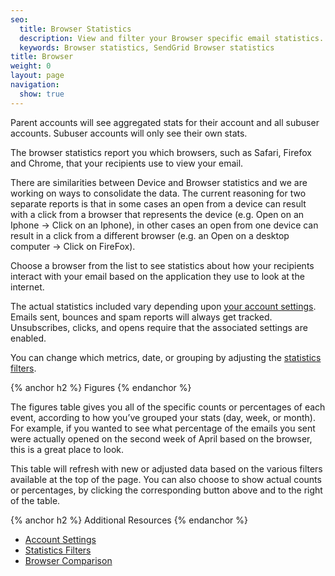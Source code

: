 ```yaml
---
seo:
  title: Browser Statistics
  description: View and filter your Browser specific email statistics.
  keywords: Browser statistics, SendGrid Browser statistics
title: Browser
weight: 0
layout: page
navigation:
  show: true
---
```


<call-out>

Parent accounts will see aggregated stats for their account and all subuser accounts. Subuser accounts will only see their own stats.

</call-out>

The browser statistics report you which browsers, such as Safari, Firefox and Chrome, that your recipients use to view your email.

<call-out>

There are similarities between Device and Browser statistics and we are working on ways to consolidate the data. The current reasoning for two separate reports is that in some cases an open from a device can result with a click from a browser that represents the device (e.g. Open on an Iphone -> Click on an Iphone), in other cases an open from one device can result in a click from a different browser (e.g. an Open on a desktop computer -> Click on FireFox).

</call-out>

Choose a browser from the list to see statistics about how your recipients interact with your email based on the application they use to look at the internet.

The actual statistics included vary depending upon [your account settings]({{root_url}}/help-support/account-and-settings/account.html). Emails sent, bounces and spam reports will always get tracked. Unsubscribes, clicks, and opens require that the associated settings are enabled.

You can change which metrics, date, or grouping by adjusting the [statistics filters]({{root_url}}/help-support/analytics-and-reporting/stats-overview.html#-Statistics-Filters).

{% anchor h2 %}
Figures
{% endanchor %}

The figures table gives you all of the specific counts or percentages of each event, according to how you’ve grouped your stats (day, week, or month). For example, if you wanted to see what percentage of the emails you sent were actually opened on the second week of April based on the browser, this is a great place to look.

This table will refresh with new or adjusted data based on the various filters available at the top of the page. You can also choose to show actual counts or percentages, by clicking the corresponding button above and to the right of the table.

{% anchor h2 %}
Additional Resources
{% endanchor %}

- [Account Settings]({{root_url}}/help-support/account-and-settings/account.html)
- [Statistics Filters]({{root_url}}/help-support/analytics-and-reporting/stats-overview.html#-Statistics-Filters)
- [Browser Comparison]({{root_url}}/help-support/analytics-and-reporting/browser-comparison.html)

